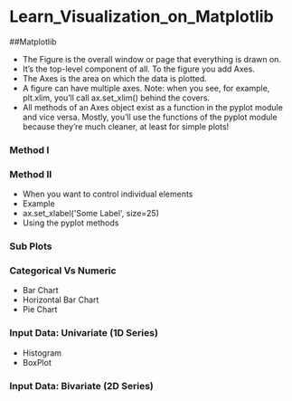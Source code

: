 # Learn_Visualization_on_Matplotlib
##Matplotlib 
+ The Figure is the overall window or page that everything is drawn on.
+  It’s the top-level component of all. To the figure you add Axes. 
+  The Axes is the area on which the data is plotted. 
+  A figure can have multiple axes. Note: when you see, for example, plt.xlim, you’ll call ax.set_xlim() behind the covers.  
+  All methods of an Axes object exist as a function in the pyplot module and vice versa. Mostly, you’ll use the functions of the pyplot module because they’re much cleaner, at least for simple plots!
### Method I
### Method II
+ When you want to control individual elements
+ Example
+ ax.set_xlabel('Some Label', size=25)
+ Using the pyplot methods
### Sub Plots
### Categorical Vs Numeric
+ Bar Chart
+ Horizontal Bar Chart
+ Pie Chart
### Input Data: Univariate (1D Series)
+ Histogram
+  BoxPlot
### Input Data: Bivariate (2D Series)
